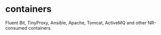 # containers
Fluent Bit, TinyProxy, Ansible, Apache, Tomcat, ActiveMQ and other NR-consumed containers.
